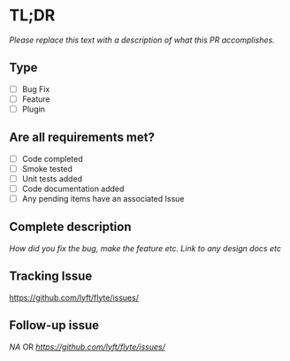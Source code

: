# TL;DR
_Please replace this text with a description of what this PR accomplishes._

## Type
 - [ ] Bug Fix
 - [ ] Feature
 - [ ] Plugin

## Are all requirements met?

 - [ ] Code completed
 - [ ] Smoke tested
 - [ ] Unit tests added
 - [ ] Code documentation added
 - [ ] Any pending items have an associated Issue

## Complete description
 _How did you fix the bug, make the feature etc. Link to any design docs etc_

## Tracking Issue
https://github.com/lyft/flyte/issues/<number>

## Follow-up issue
_NA_
OR
_https://github.com/lyft/flyte/issues/<number>_
